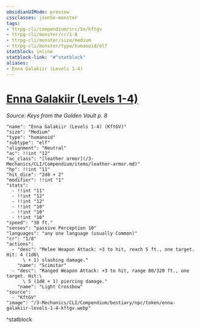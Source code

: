 ```yaml
---
obsidianUIMode: preview
cssclasses: json5e-monster
tags:
- ttrpg-cli/compendium/src/5e/kftgv
- ttrpg-cli/monster/cr/1-8
- ttrpg-cli/monster/size/medium
- ttrpg-cli/monster/type/humanoid/elf
statblock: inline
statblock-link: "#^statblock"
aliases:
- Enna Galakiir (Levels 1-4)
---
```

# [Enna Galakiir (Levels 1-4)](3-Mechanics\CLI\Compendium\bestiary\npc/enna-galakiir-levels-1-4-kftgv.md)
*Source: Keys from the Golden Vault p. 8*  

```statblock
"name": "Enna Galakiir (Levels 1-4) (KftGV)"
"size": "Medium"
"type": "humanoid"
"subtype": "elf"
"alignment": "Neutral"
"ac": !!int "12"
"ac_class": "[leather armor](/3-Mechanics/CLI/Compendium/items/leather-armor.md)"
"hp": !!int "11"
"hit_dice": "2d8 + 2"
"modifier": !!int "1"
"stats":
  - !!int "11"
  - !!int "12"
  - !!int "12"
  - !!int "10"
  - !!int "10"
  - !!int "10"
"speed": "30 ft."
"senses": "passive Perception 10"
"languages": "any one language (usually Common)"
"cr": "1/8"
"actions":
  - "desc": "Melee Weapon Attack: +3 to hit, reach 5 ft., one target. Hit: 4 (1d6\
      \ + 1) slashing damage."
    "name": "Scimitar"
  - "desc": "Ranged Weapon Attack: +3 to hit, range 80/320 ft., one target. Hit:\
      \ 5 (1d8 + 1) piercing damage."
    "name": "Light Crossbow"
"source":
  - "KftGV"
"image": "/3-Mechanics/CLI/Compendium/bestiary/npc/token/enna-galakiir-levels-1-4-kftgv.webp"
```
^statblock
